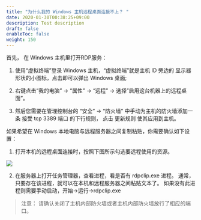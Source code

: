 ```yaml
---
title: "为什么我的 Windows 主机远程桌面连接不上？ "
date: 2020-01-30T00:38:25+09:00
description: Test description
draft: false
enableToc: false
weight: 150
---
```


首先， 在 Windows 主机里打开RDP服务：

1. 使用“虚拟终端”登录 Windows 主机，“虚拟终端”就是主机 ID 旁边的 显示器形状的小图标，点击即可以弹出 Windows 桌面;

2. 右键点击“我的电脑” -> “属性” -> “远程” -> 选择”启用这台机器上的远程桌面”。

3. 然后您需要在管理控制台的 “安全” -> “防火墙” 中手动为主机的防火墙添加一条 接受 tcp 3389 端口 的下行规则， 点击 更新规则 使其应用到主机。

如果希望在 Windows 本地电脑与远程服务器之间复制粘贴，你需要确认如下设置：

1. 打开本机的远程桌面连接时，按照下图所示勾选要远程使用的资源。

![](../../../_images/windows_rdp.jpg)

2. 在服务器上打开任务管理器，查看进程，看是否有 rdpclip.exe 进程。 通常，只要存在该进程，就可以在本机和远程服务器之间粘贴文本了。 如果没有此进程则需要手动启动，开始->运行->rdpclip.exe

> 注意： 请确认关闭了主机内部防火墙或者主机内部防火墙放行了相应的端口。
